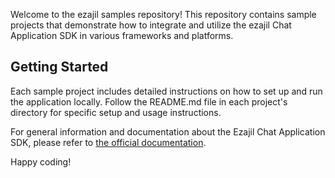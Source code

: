 Welcome to the ezajil samples repository! This repository contains sample projects that demonstrate how to integrate and utilize the ezajil Chat Application SDK in various frameworks and platforms.

## Getting Started

Each sample project includes detailed instructions on how to set up and run the application locally. Follow the README.md file in each project's directory for specific setup and usage instructions.

For general information and documentation about the Ezajil Chat Application SDK, please refer to [the official documentation](https://ezajil.io/documentation).

Happy coding!
